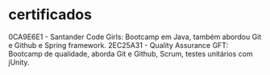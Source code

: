 # certificados

0CA9E6E1 - Santander Code Girls: Bootcamp em Java, também abordou Git e Github e Spring framework.
2EC25A31 - Quality Assurance GFT: Bootcamp de qualidade, aborda Git e Github, Scrum, testes unitários com jUnity.
